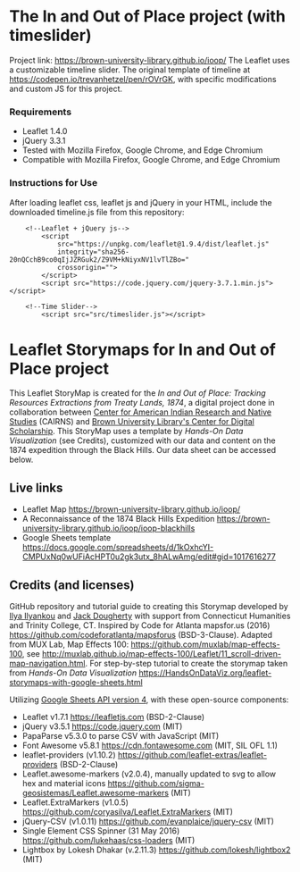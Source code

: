 # The In and Out of Place project (with timeslider)
Project link: https://brown-university-library.github.io/ioop/
The Leaflet uses a customizable timeline slider. The original template of timeline at https://codepen.io/trevanhetzel/pen/rOVrGK, with specific modifications and custom JS for this project.

### Requirements 
- Leaflet 1.4.0
- jQuery 3.3.1
- Tested with Mozilla Firefox, Google Chrome, and Edge Chromium
- Compatible with Mozilla Firefox, Google Chrome, and Edge Chromium

### Instructions for Use
After loading leaflet css, leaflet js and jQuery in your HTML, include the downloaded timeline.js file from this repository:
```
    <!--Leaflet + jQuery js-->
        <script 
            src="https://unpkg.com/leaflet@1.9.4/dist/leaflet.js"
            integrity="sha256-20nQCchB9co0qIjJZRGuk2/Z9VM+kNiyxNV1lvTlZBo="
            crossorigin="">
        </script>
        <script src="https://code.jquery.com/jquery-3.7.1.min.js"></script>

    <!--Time Slider-->
        <script src="src/timeslider.js"></script>
```

# Leaflet Storymaps for In and Out of Place project
This Leaflet StoryMap is created for the *In and Out of Place: Tracking Resources Extractions from Treaty Lands, 1874*, a digital project done in collaboration between [Center for American Indian Research and Native Studies](https://www.nativecairns.org/index.html) (CAIRNS) and [Brown University Library's Center for Digital Scholarship](https://library.brown.edu/create/cds/in-and-out-of-place-resource-extractions-from-treaty-lands). This StoryMap uses a template by *Hands-On Data Visualization* (see Credits), customized with our data and content on the 1874 expedition through the Black Hills. Our data sheet can be accessed below.

## Live links
- Leaflet Map https://brown-university-library.github.io/ioop/
- A Reconnaissance of the 1874 Black Hills Expedition https://brown-university-library.github.io/ioop/ioop-blackhills
- Google Sheets template https://docs.google.com/spreadsheets/d/1kOxhcYI-CMPUxNq0wUFiAcHPT0u2gk3utx_8hALwAmg/edit#gid=1017616277

## Credits (and licenses)
GitHub repository and tutorial guide to creating this Storymap developed by [Ilya Ilyankou](https://github.com/ilyankou) and [Jack Dougherty](https://github.com/jackdougherty) with support from Connecticut Humanities and Trinity College, CT. Inspired by Code for Atlanta mapsfor.us (2016) https://github.com/codeforatlanta/mapsforus (BSD-3-Clause). Adapted from MUX Lab, Map Effects 100: https://github.com/muxlab/map-effects-100, see http://muxlab.github.io/map-effects-100/Leaflet/11_scroll-driven-map-navigation.html. For step-by-step tutorial to create the storymap taken from *Hands-On Data Visualization* https://HandsOnDataViz.org/leaflet-storymaps-with-google-sheets.html

Utilizing [Google Sheets API version 4](https://developers.google.com/sheets/api), with these open-source components:

- Leaflet v1.7.1 https://leafletjs.com (BSD-2-Clause)
- jQuery v3.5.1 https://code.jquery.com (MIT)
- PapaParse v5.3.0 to parse CSV with JavaScript (MIT)
- Font Awesome v5.8.1 https://cdn.fontawesome.com (MIT, SIL OFL 1.1)
- leaflet-providers (v1.10.2) https://github.com/leaflet-extras/leaflet-providers (BSD-2-Clause)
- Leaflet.awesome-markers (v2.0.4), manually updated to svg to allow hex and material icons https://github.com/sigma-geosistemas/Leaflet.awesome-markers (MIT)
- Leaflet.ExtraMarkers (v1.0.5) https://github.com/coryasilva/Leaflet.ExtraMarkers (MIT)
- jQuery-CSV (v1.0.11) https://github.com/evanplaice/jquery-csv (MIT)
- Single Element CSS Spinner (31 May 2016) https://github.com/lukehaas/css-loaders (MIT)
- Lightbox by Lokesh Dhakar (v.2.11.3) https://github.com/lokesh/lightbox2 (MIT)
